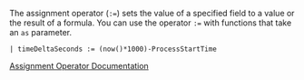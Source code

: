 The assignment operator (`:=`) sets the value of a specified field to a value or the result of a formula. You can use the operator `:=` with functions that take an `as` parameter.

```
| timeDeltaSeconds := (now()*1000)-ProcessStartTime
```

[Assignment Operator Documentation](https://library.humio.com/data-analysis/syntax-fields.html#syntax-fields-assignment-operator)


